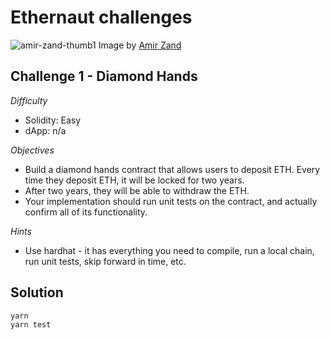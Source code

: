 # Ethernaut challenges
![amir-zand-thumb1](https://user-images.githubusercontent.com/550409/136199654-67467daa-fd9a-4f6a-9c07-969626d5ae53.jpg)
Image by [Amir Zand](https://www.artstation.com/amirzand)

## Challenge 1 - Diamond Hands

*Difficulty*
* Solidity: Easy
* dApp: n/a

*Objectives*
* Build a diamond hands contract that allows users to deposit ETH. Every time they deposit ETH, it will be locked for two years.
* After two years, they will be able to withdraw the ETH.
* Your implementation should run unit tests on the contract, and actually confirm all of its functionality.

*Hints*
* Use hardhat - it has everything you need to compile, run a local chain, run unit tests, skip forward in time, etc.

## Solution

```zsh
yarn
yarn test
```
